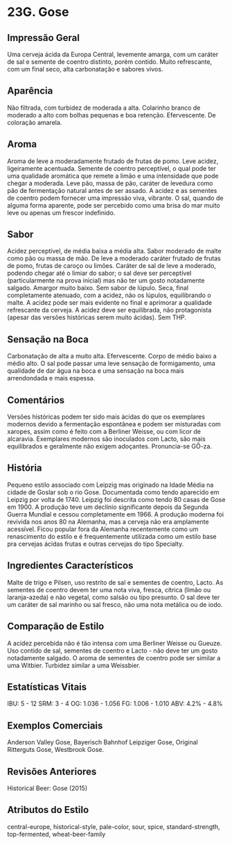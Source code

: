 # 23G. Gose

## Impressão Geral

Uma cerveja ácida da Europa Central, levemente amarga, com um caráter de sal e semente de coentro distinto, porém contido. Muito refrescante, com um final seco, alta carbonatação e sabores vivos.

## Aparência

Não filtrada, com turbidez de moderada a alta. Colarinho branco de moderado a alto com bolhas pequenas e boa retenção. Efervescente. De coloração amarela.

## Aroma

Aroma de leve a moderadamente frutado de frutas de pomo. Leve acidez, ligeiramente acentuada. Semente de coentro perceptível, o qual pode ter uma qualidade aromática que remete a limão e uma intensidade que pode chegar a moderada. Leve pão, massa de pão, caráter de levedura como pão de fermentação natural antes de ser assado. A acidez e as sementes de coentro podem fornecer uma impressão viva, vibrante. O sal, quando de alguma forma aparente, pode ser percebido como uma brisa do mar muito leve ou apenas um frescor indefinido.

## Sabor

Acidez perceptível, de média baixa a média alta. Sabor moderado de malte como pão ou massa de mão. De leve a moderado caráter frutado de frutas de pomo, frutas de caroço ou limões. Caráter de sal de leve a moderado, podendo chegar até o limiar do sabor; o sal deve ser perceptível (particularmente na prova inicial) mas não ter um gosto notadamente salgado. Amargor muito baixo. Sem sabor de lúpulo. Seca, final completamente atenuado, com a acidez, não  os lúpulos, equilibrando o malte. A acidez pode ser mais evidente no final e aprimorar a qualidade refrescante da cerveja. A acidez deve ser equilibrada, não protagonista (apesar das versões históricas serem muito ácidas). Sem THP.

## Sensação na Boca

Carbonatação de alta a muito alta. Efervescente. Corpo de médio baixo a médio alto. O sal pode passar uma leve sensação de formigamento, uma qualidade de dar água na boca e uma sensação na boca mais arrendondada e mais espessa. 

## Comentários

Versões históricas podem ter sido mais ácidas do que os exemplares modernos devido a fermentação espontânea e podem ser misturadas com xaropes, assim como é feito com a Berliner Weisse, ou com licor de alcaravia. Exemplares modernos são inoculados com Lacto, são mais equilibrados e geralmente não exigem adoçantes. Pronuncia-se GÔ-za.

## História

Pequeno estilo associado com Leipzig mas originado na Idade Média na cidade de Goslar sob o rio Gose. Documentada como tendo aparecido em Leipzig por volta de 1740. Leipzig foi descrita como tendo 80 casas de Gose em 1900. A produção teve um declínio significante depois da Segunda Guerra Mundial e cessou completamente em 1966. A produção moderna foi revivida nos anos 80 na Alemanha, mas a cerveja não era amplamente acessível. Ficou popular fora da Alemanha recentemente como um renascimento do estilo e é frequentemente utilizada como um estilo base pra cervejas ácidas frutas e outras cervejas do tipo Specialty.

## Ingredientes Característicos

Malte de trigo e Pilsen, uso restrito de sal e sementes de coentro, Lacto. As sementes de coentro devem ter uma nota viva, fresca, cítrica (limão ou laranja-azeda) e não vegetal, como salsão ou tipo presunto. O sal deve ter um caráter de sal marinho ou sal fresco, não uma nota metálica ou de iodo.

## Comparação de Estilo

A acidez percebida não é tão intensa com uma Berliner Weisse ou Gueuze. Uso contido de sal, sementes de coentro e Lacto - não deve ter um gosto notadamente salgado. O aroma de sementes de coentro pode ser similar a uma Witbier. Turbidez similar a uma Weissbier.

## Estatísticas Vitais

IBU: 5 - 12
SRM: 3 - 4
OG: 1.036 - 1.056
FG: 1.006 - 1.010
ABV: 4.2% - 4.8%

## Exemplos Comerciais

Anderson Valley Gose, Bayerisch Bahnhof Leipziger Gose, Original Ritterguts Gose, Westbrook Gose.

## Revisões Anteriores

Historical Beer: Gose (2015)

## Atributos do Estilo

central-europe, historical-style, pale-color, sour, spice, standard-strength, top-fermented, wheat-beer-family
